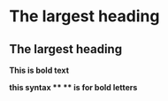 # The largest heading


## The largest heading
**This is bold text**

**this syntax ** ** is for bold letters**

